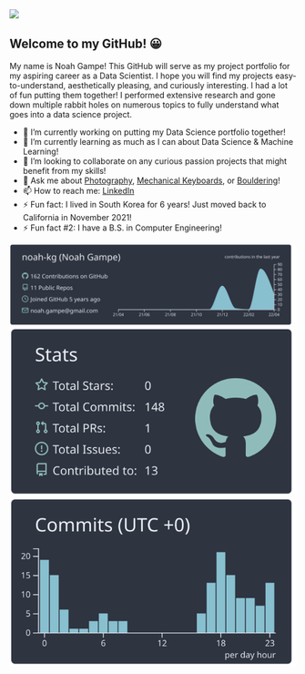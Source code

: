 <div>
    <img src="https://user-images.githubusercontent.com/23434317/158493613-a00c5302-ff87-4163-bea3-497c29be6ca9.jpg" width="800px">
</div>

## Welcome to my GitHub! 😀

<!--
**noah-kg/noah-kg** is a ✨ _special_ ✨ repository because its `README.md` (this file) appears on your GitHub profile.
--> 

My name is Noah Gampe! This GitHub will serve as my project portfolio for my aspiring career as a Data Scientist. I hope you will find my projects easy-to-understand, aesthetically pleasing, and curiously interesting. I had a lot of fun putting them together! I performed extensive research and gone down multiple rabbit holes on numerous topics to fully understand what goes into a data science project.

- 🔭 I’m currently working on putting my Data Science portfolio together!
- 🌱 I’m currently learning as much as I can about Data Science & Machine Learning!
- 👯 I’m looking to collaborate on any curious passion projects that might benefit from my skills!
- 💬 Ask me about [Photography](https://www.instagram.com/n0ah_kg), [Mechanical Keyboards](https://www.reddit.com/r/MechanicalKeyboards/), or [Bouldering](https://www.instagram.com/noah_likes_climbing/)!
- 📫 How to reach me: [LinkedIn](https://www.linkedin.com/in/noahgampe/)
- ⚡ Fun fact: I lived in South Korea for 6 years! Just moved back to California in November 2021!
- ⚡ Fun fact #2: I have a B.S. in Computer Engineering!

![](https://raw.githubusercontent.com/noah-kg/noah-kg/main/profile-summary-card-output/nord_dark/0-profile-details.svg)
![](https://raw.githubusercontent.com/noah-kg/noah-kg/main/profile-summary-card-output/nord_dark/3-stats.svg)![](https://raw.githubusercontent.com/noah-kg/noah-kg/main/profile-summary-card-output/nord_dark/4-productive-time.svg)

<!-- [![Noahs's GitHub stats](https://github-readme-stats.vercel.app/api?username=noah-kg&count_private=true&show_icons=true&theme=radical&hide_rank=false)](https://github.com/anuraghazra/github-readme-stats) -->

<!-- [![Top Langs](https://github-readme-stats.vercel.app/api/top-langs/?username=noah-kg)](https://github.com/anuraghazra/github-readme-stats) -->
